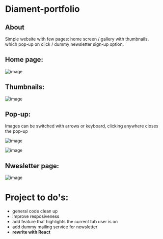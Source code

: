# Diament-portfolio

## About
Simple website with few pages: home screen / gallery with thumbnails, which pop-up on click / dummy newsletter sign-up option. 

## Home page:

![image](https://user-images.githubusercontent.com/100487510/158369455-1a046e17-2041-43c7-9f45-682ab62f58c7.png)


## Thumbnails:

![image](https://user-images.githubusercontent.com/100487510/158369578-8b79edf8-ac67-4ca8-bc08-14c4c6106835.png)

## Pop-up:

  Images can be switched with arrows or keyboard, clicking anywhere closes the pop-up

![image](https://user-images.githubusercontent.com/100487510/158369695-fffdabbd-27dc-48d3-a90b-9f93179de6f5.png)

![image](https://user-images.githubusercontent.com/100487510/158369977-115f9e59-65a6-41d7-a93d-26b034d78755.png)

## Nwesletter page:
  
![image](https://user-images.githubusercontent.com/100487510/158370016-566c9bd2-401b-4192-baf3-3f44cbd3f1fe.png)

# Project to do's:

 * general code clean up
 * improve resposiveness 
 * add feature that highlights the current tab user is on
 * add dummy mailing service for newsletter
 * __rewrite with React__
